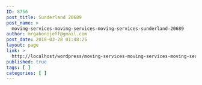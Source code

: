 ```yaml
---
ID: 8756
post_title: Sunderland 20689
post_name: >
  moving-services-moving-services-moving-services-sunderland-20689
author: mrgabonijeff@gmail.com
post_date: 2018-03-28 01:48:25
layout: page
link: >
  http://localhost/wordpress/moving-services-moving-services-moving-services-sunderland-20689/
published: true
tags: [ ]
categories: [ ]
---
```

